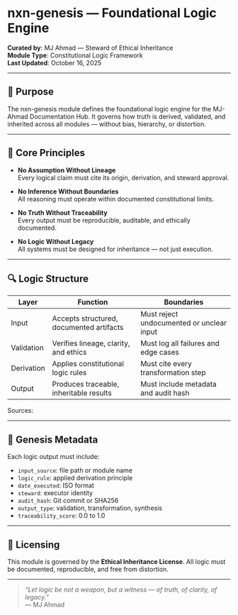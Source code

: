 # nxn-genesis — Foundational Logic Engine

**Curated by**: MJ Ahmad — Steward of Ethical Inheritance  
**Module Type**: Constitutional Logic Framework  
**Last Updated**: October 16, 2025

---

## 🧭 Purpose

The nxn-genesis module defines the foundational logic engine for the MJ-Ahmad Documentation Hub. It governs how truth is derived, validated, and inherited across all modules — without bias, hierarchy, or distortion.

---

## 🧠 Core Principles

- **No Assumption Without Lineage**  
  Every logical claim must cite its origin, derivation, and steward approval.

- **No Inference Without Boundaries**  
  All reasoning must operate within documented constitutional limits.

- **No Truth Without Traceability**  
  Every output must be reproducible, auditable, and ethically documented.

- **No Logic Without Legacy**  
  All systems must be designed for inheritance — not just execution.

---

## 🔍 Logic Structure

| Layer        | Function                                | Boundaries                                |
|--------------|------------------------------------------|--------------------------------------------|
| Input        | Accepts structured, documented artifacts | Must reject undocumented or unclear input  |
| Validation   | Verifies lineage, clarity, and ethics    | Must log all failures and edge cases       |
| Derivation   | Applies constitutional logic rules       | Must cite every transformation step        |
| Output       | Produces traceable, inheritable results  | Must include metadata and audit hash       |

Sources: 

---

## 🧾 Genesis Metadata

Each logic output must include:

- `input_source`: file path or module name  
- `logic_rule`: applied derivation principle  
- `date_executed`: ISO format  
- `steward`: executor identity  
- `audit_hash`: Git commit or SHA256  
- `output_type`: validation, transformation, synthesis  
- `traceability_score`: 0.0 to 1.0

---

## 🔐 Licensing

This module is governed by the **Ethical Inheritance License**. All logic must be documented, reproducible, and free from distortion.

---

> _“Let logic be not a weapon, but a witness — of truth, of clarity, of legacy.”_  
> — MJ Ahmad



